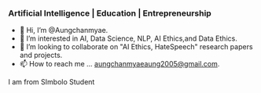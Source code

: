 ### Artificial Intelligence | Education | Entrepreneurship

- 👋 Hi, I’m @Aungchanmyae.
- 👀 I’m interested in AI, Data Science, NLP, AI Ethics,and Data Ethics.
- 💞️ I’m looking to collaborate on "AI Ethics, HateSpeech" research papers and projects.
- 📫 How to reach me ... aungchanmyaeaung2005@gmail.com.

I am from SImbolo Student


